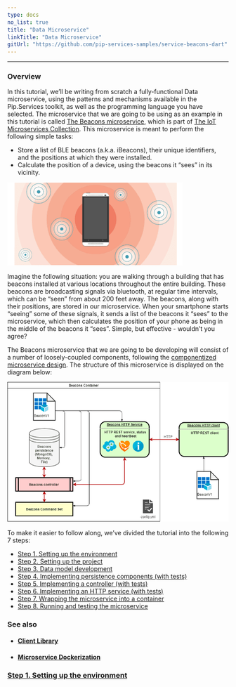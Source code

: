 ```yaml
---
type: docs
no_list: true
title: "Data Microservice"
linkTitle: "Data Microservice" 
gitUrl: "https://github.com/pip-services-samples/service-beacons-dart"
---
```

---

### Overview

In this tutorial, we’ll be writing from scratch a fully-functional Data microservice, using the patterns and mechanisms available in the Pip.Services toolkit, as well as the programming language you have selected. The microservice that we are going to be using as an example in this tutorial is called [The Beacons microservice](../../../microservices/iot/beacons/), which is part of [The IoT Microservices Collection](../../../microservices/iot/). This microservice is meant to perform the following simple tasks:

- Store a list of BLE beacons (a.k.a. iBeacons), their unique identifiers, and the positions at which they were installed.
- Calculate the position of a device, using the beacons it “sees” in its vicinity.

![Beacon](/images/tutorials/data_microservice/beacon.png)

Imagine the following situation: you are walking through a building that has beacons installed at various locations throughout the entire building. These beacons are broadcasting signals via bluetooth, at regular time intervals, which can be “seen” from about 200 feet away. The beacons, along with their positions, are stored in our microservice. When your smartphone starts “seeing” some of these signals, it sends a list of the beacons it “sees” to the microservice, which then calculates the position of your phone as being in the middle of the beacons it “sees”. Simple, but effective - wouldn’t you agree?

The Beacons microservice that we are going to be developing will consist of a number of loosely-coupled components, following the [componentized microservice design](../../getting_started). The structure of this microservice is displayed on the diagram below:

![BeaconDiagram](/images/tutorials/data_microservice/beacon_diagram.png)


To make it easier to follow along, we’ve divided the tutorial into the following 7 steps:

- [Step 1. Setting up the environment](step0)
- [Step 2. Setting up the project](step1)
- [Step 3. Data model development](step2)
- [Step 4. Implementing persistence components (with tests)](step3)
- [Step 5. Implementing a controller (with tests)](step4)
- [Step 6. Implementing an HTTP service (with tests)](step5)
- [Step 7. Wrapping the microservice into a container](step6)
- [Step 8. Running and testing the microservice](step7)



### See also

- #### [Client Library](../client_library)
- #### [Microservice Dockerization](../microservice_dockerization)


<span class="hide-title-link">

### [Step 1. Setting up the environment](step0)

</span>
